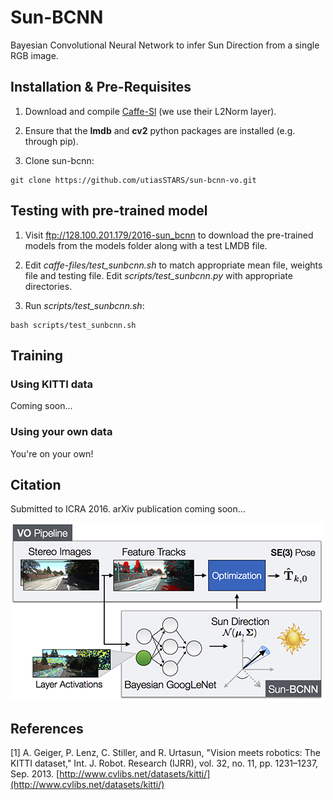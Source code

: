 # Sun-BCNN
Bayesian Convolutional Neural Network to infer Sun Direction from a single RGB image.

## Installation & Pre-Requisites

1. Download and compile [Caffe-Sl](https://github.com/wanji/caffe-sl) (we use their L2Norm layer).

2. Ensure that the **lmdb** and **cv2** python packages are installed (e.g. through pip).

3. Clone sun-bcnn:
```
git clone https://github.com/utiasSTARS/sun-bcnn-vo.git
```

## Testing with pre-trained model
1. Visit ftp://128.100.201.179/2016-sun_bcnn to download the pre-trained models from the models folder along with a test LMDB file.

2. Edit *caffe-files/test_sunbcnn.sh* to match appropriate mean file, weights file and testing file.  Edit *scripts/test_sunbcnn.py* with appropriate directories.

3. Run *scripts/test_sunbcnn.sh*:
```
bash scripts/test_sunbcnn.sh
```

## Training
### Using KITTI data
Coming soon...
### Using your own data
You're on your own!


##  Citation
Submitted to ICRA 2016. arXiv publication coming soon...

![SUN-BCNN](sun-bcnn.png)

##  References
[1] A. Geiger, P. Lenz, C. Stiller, and R. Urtasun, "Vision meets robotics: The KITTI dataset," Int. J. Robot. Research (IJRR), vol. 32, no. 11, pp. 1231–1237, Sep. 2013. [http://www.cvlibs.net/datasets/kitti/](http://www.cvlibs.net/datasets/kitti/)
